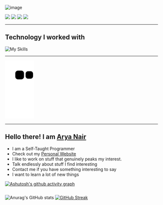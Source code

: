 
![image](https://user-images.githubusercontent.com/77779003/189520826-5f46e564-0f68-4b77-82fc-5a3c912f99d2.png)




<p>
<a href="https://wa.me/919920646238?text=Hi+Arya" target="_blank"><img src="https://img.shields.io/badge/WhatsApp-25D366?style=for-the-badge&logo=whatsapp&logoColor=white"></a>
<a href"mailto:aryaajitnair@gmail.com" target="_blank"><img src="https://img.shields.io/badge/Gmail-D14836?style=for-the-badge&logo=gmail&logoColor=white"></a>
<a href="https://www.instagram.com/aryarox/" target="_blank"><img src="https://img.shields.io/badge/Instagram-E4405F?style=for-the-badge&logo=instagram&logoColor=white"></a>
<a href="https://www.linkedin.com/in/arya-nair-2003/" target="_blank"><img src="https://img.shields.io/badge/LinkedIn-0077B5?style=for-the-badge&logo=linkedin&logoColor=white"></a>
</p>
<hr/>


## Technology I worked with

<p>
 
 ![My Skills](https://skillicons.dev/icons?i=androidstudio,c,cpp,css,django,docker,express,firebase,git,github,heroku,html,js,materialui,mongodb,nodejs,postgres,py,react,redux,ts)
 
</p>

<hr/>



![snake gif](https://github.com/Arya-A-Nair/Arya-A-Nair/blob/output/github-contribution-grid-snake.svg)




<hr/>

## Hello there! I am <a href="https://arya-a-nair.github.io/new-personal-website/" target="_blank">Arya Nair</a>  

<ul>
  <li>I am a Self-Taught Programmer</li>
  <li>Check out my <a href="https://arya-a-nair.github.io/new-personal-website/" target="_blank">Personal Website</a></li>
  <li>I like to work on stuff that genuinely peaks my interest.</li>
  <li>Talk endlessly about stuff I find interesting</li>
  <li>Contact me if you have something interesting to say</li>
 <li>I want to learn a lot of new things</li>
</ul>

[![Ashutosh's github activity graph](https://activity-graph.herokuapp.com/graph?username=Arya-A-Nair&theme=react-dark)](https://github.com/ashutosh00710/github-readme-activity-graph)
<div style="display:flex;flex-direction:row">

![Anurag's GitHub stats](https://github-readme-stats.vercel.app/api?username=Arya-A-Nair&show_icons=true&theme=react&count_private=true)
[![GitHub Streak](https://github-readme-streak-stats.herokuapp.com/?user=Arya-A-Nair&theme=react)](https://git.io/streak-stats)

</div>



<!--
**Arya-A-Nair/Arya-A-Nair** is a ✨ _special_ ✨ repository because its `README.md` (this file) appears on your GitHub profile.

Here are some ideas to get you started:

- 🔭 I’m currently working on ...
- 🌱 I’m currently learning ...
- 👯 I’m looking to collaborate on ...
- 🤔 I’m looking for help with ...
- 💬 Ask me about ...
- 📫 How to reach me: ...
- 😄 Pronouns: ...
- ⚡ Fun fact: ...
-->
